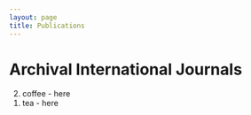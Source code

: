 ```yaml
---
layout: page
title: Publications
---
```


# Archival International Journals

<ol reversed>
<li>coffee - here</li>
<li>tea - here</li>
</ol>
